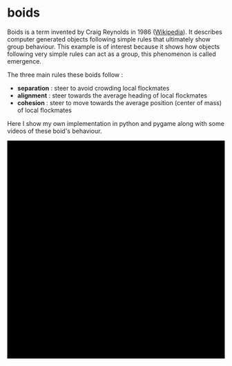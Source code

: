 # boids
Boids is a term invented by Craig Reynolds in 1986 ([Wikipedia](https://en.wikipedia.org/wiki/Boids)). It describes computer generated objects following simple 
rules that ultimately show group behaviour. This example is of interest because it shows how objects following
very simple rules can act as a group, this phenomenon is called emergence.

The three main rules these boids follow :

* **separation** : steer to avoid crowding local flockmates
* **alignment** : steer towards the average heading of local flockmates
* **cohesion** : steer to move towards the average position (center of mass) of local flockmates

Here I show my own implementation in python and pygame along with 
some videos of these boid's behaviour.

![Gif](boids.gif)
